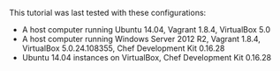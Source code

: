 This tutorial was last tested with these configurations:

* A host computer running Ubuntu 14.04, Vagrant 1.8.4, VirtualBox 5.0
* A host computer running Windows Server 2012 R2, Vagrant 1.8.4, VirtualBox 5.0.24.108355, Chef Development Kit 0.16.28
* Ubuntu 14.04 instances on VirtualBox, Chef Development Kit 0.16.28
